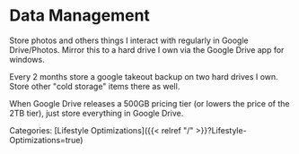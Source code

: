 # Data Management

Store photos and others things I interact with regularly in Google Drive/Photos.
Mirror this to a hard drive I own via the Google Drive app for windows.

Every 2 months store a google takeout backup on two hard drives I own.
Store other "cold storage" items there as well.

When Google Drive releases a 500GB pricing tier (or lowers the price of the 2TB
tier), just store everything in Google Drive.

Categories: [Lifestyle Optimizations]({{< relref "/" >}}?Lifestyle-Optimizations=true)